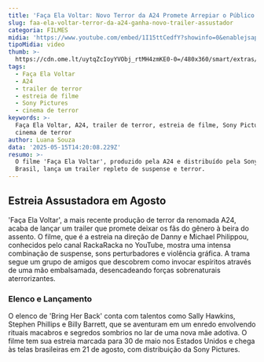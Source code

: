 ```yaml
---
title: 'Faça Ela Voltar: Novo Terror da A24 Promete Arrepiar o Público em Agosto'
slug: faa-ela-voltar-terror-da-a24-ganha-novo-trailer-assustador
categoria: FILMES
midia: 'https://www.youtube.com/embed/1I15ttCedfY?showinfo=0&enablejsapi=1'
tipoMidia: video
thumb: >-
  https://cdn.ome.lt/uytqZcIoyYVObj_rtMH4zmKE0-0=/480x360/smart/extras/conteudos/omelete_THUMB_-_2025-05-15T111444.268.png
tags:
  - Faça Ela Voltar
  - A24
  - trailer de terror
  - estreia de filme
  - Sony Pictures
  - cinema de terror
keywords: >-
  Faça Ela Voltar, A24, trailer de terror, estreia de filme, Sony Pictures,
  cinema de terror
author: Luana Souza
data: '2025-05-15T14:20:08.229Z'
resumo: >-
  O filme 'Faça Ela Voltar', produzido pela A24 e distribuído pela Sony no
  Brasil, lança um trailer repleto de suspense e terror.
---
```


## Estreia Assustadora em Agosto

'Faça Ela Voltar', a mais recente produção de terror da renomada A24, acaba de lançar um trailer que promete deixar os fãs do gênero à beira do assento. O filme, que é a estreia na direção de Danny e Michael Philippou, conhecidos pelo canal RackaRacka no YouTube, mostra uma intensa combinação de suspense, sons perturbadores e violência gráfica. A trama segue um grupo de amigos que descobrem como invocar espíritos através de uma mão embalsamada, desencadeando forças sobrenaturais aterrorizantes.

### Elenco e Lançamento

O elenco de 'Bring Her Back' conta com talentos como Sally Hawkins, Stephen Phillips e Billy Barrett, que se aventuram em um enredo envolvendo rituais macabros e segredos sombrios no lar de uma nova mãe adotiva. O filme tem sua estreia marcada para 30 de maio nos Estados Unidos e chega às telas brasileiras em 21 de agosto, com distribuição da Sony Pictures.
